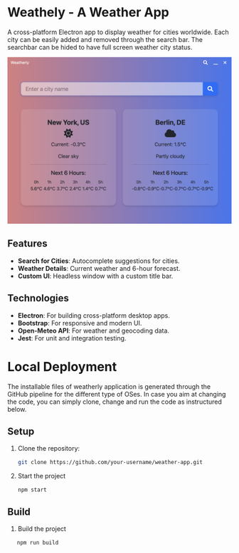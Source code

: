 # Weathely - A Weather App

A cross-platform Electron app to display weather for cities worldwide. Each city can be easily added and removed through the search bar. The searchbar can be hided to have full screen weather city status. 

![alt text](./docs/weatherly-main.png "Weatherlyapp")


## Features
- **Search for Cities**: Autocomplete suggestions for cities.
- **Weather Details**: Current weather and 6-hour forecast.
- **Custom UI**: Headless window with a custom title bar.


## Technologies
- **Electron**: For building cross-platform desktop apps.
- **Bootstrap**: For responsive and modern UI.
- **Open-Meteo API**: For weather and geocoding data.
- **Jest**: For unit and integration testing.
# Local Deployment
The installable files of weatherly application is generated through the GitHub pipeline for the different type of OSes. 
In case you aim at changing the code, you can simply clone, change and run the code as instructured below.
## Setup
1. Clone the repository:
   ```bash
   git clone https://github.com/your-username/weather-app.git
2. Start the project

    ```
    npm start
    ```

## Build

1. Build the project 
```
   npm run build
```
